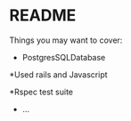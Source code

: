 # README


Things you may want to cover:

* PostgresSQLDatabase

*Used rails and Javascript

*Rspec test suite

* ...
